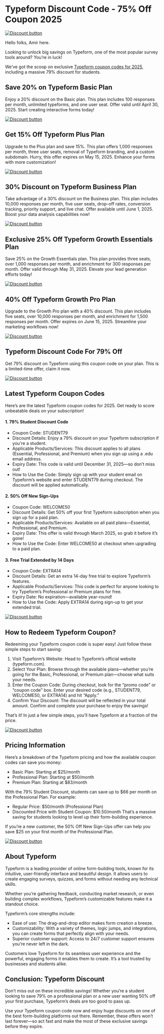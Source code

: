 # Typeform Discount Code - 75% Off Coupon 2025

[![Discount button](https://github.com/user-attachments/assets/f983dd40-819a-4bf8-85ac-607c2c23c7ed)](https://typeform.cello.so/zrGdicGsnbj)

Hello folks, Amir here.

Looking to unlock big savings on Typeform, one of the most popular survey tools around? You’re in luck!

We’ve got the scoop on exclusive [Typeform coupon codes for 2025](https://typeform.cello.so/zrGdicGsnbj), including a massive 79% discount for students.

## Save 20% on Typeform Basic Plan

Enjoy a 20% discount on the Basic plan. This plan includes 100 responses per month, unlimited typeforms, and one user seat. Offer valid until April 30, 2025. Start creating interactive forms today!​

[![Discount button](https://github.com/user-attachments/assets/f983dd40-819a-4bf8-85ac-607c2c23c7ed)](https://typeform.cello.so/zrGdicGsnbj)

## Get 15% Off Typeform Plus Plan

Upgrade to the Plus plan and save 15%. This plan offers 1,000 responses per month, three user seats, removal of Typeform branding, and a custom subdomain. Hurry, this offer expires on May 15, 2025. Enhance your forms with more customization!​

[![Discount button](https://github.com/user-attachments/assets/f983dd40-819a-4bf8-85ac-607c2c23c7ed)](https://typeform.cello.so/zrGdicGsnbj)

## 30% Discount on Typeform Business Plan

Take advantage of a 30% discount on the Business plan. This plan includes 10,000 responses per month, five user seats, drop-off rates, conversion tracking, priority support, and live chat. Offer available until June 1, 2025. Boost your data analysis capabilities now!​

[![Discount button](https://github.com/user-attachments/assets/f983dd40-819a-4bf8-85ac-607c2c23c7ed)](https://typeform.cello.so/zrGdicGsnbj)

## Exclusive 25% Off Typeform Growth Essentials Plan

Save 25% on the Growth Essentials plan. This plan provides three seats, over 1,000 responses per month, and enrichment for 300 responses per month. Offer valid through May 31, 2025. Elevate your lead generation efforts today!​

[![Discount button](https://github.com/user-attachments/assets/f983dd40-819a-4bf8-85ac-607c2c23c7ed)](https://typeform.cello.so/zrGdicGsnbj)

## 40% Off Typeform Growth Pro Plan

Upgrade to the Growth Pro plan with a 40% discount. This plan includes five seats, over 10,000 responses per month, and enrichment for 1,500 responses per month. Offer expires on June 15, 2025. Streamline your marketing workflows now!​

[![Discount button](https://github.com/user-attachments/assets/f983dd40-819a-4bf8-85ac-607c2c23c7ed)](https://typeform.cello.so/zrGdicGsnbj)

## Typeform Discount Code For 79% Off

Get 79% discount on Typeform using this coupon code on your plan. This is a limited-time offer, claim it now.

[![Discount button](https://github.com/user-attachments/assets/f983dd40-819a-4bf8-85ac-607c2c23c7ed)](https://typeform.cello.so/zrGdicGsnbj)

## Latest Typeform Coupon Codes

Here’s are the latest Typeform coupon codes for 2025. Get ready to score unbeatable deals on your subscription!

#### 1. 79% Student Discount Code

* Coupon Code: STUDENT79
* Discount Details: Enjoy a 79% discount on your Typeform subscription if you're a student.
* Applicable Products/Services: This discount applies to all plans (Essential, Professional, and Premium) when you sign up using a .edu email address.
* Expiry Date: This code is valid until December 31, 2025—so don’t miss out!
* How to Use the Code: Simply sign up with your student email on Typeform’s website and enter STUDENT79 during checkout. The discount will be applied automatically.

#### 2. 50% Off New Sign-Ups

* Coupon Code: WELCOME50
* Discount Details: Get 50% off your first Typeform subscription when you sign up for a paid plan.
* Applicable Products/Services: Available on all paid plans—Essential, Professional, and Premium.
* Expiry Date: This offer is valid through March 2025, so grab it before it’s gone!
* How to Use the Code: Enter WELCOME50 at checkout when upgrading to a paid plan.

#### 3. Free Trial Extended by 14 Days

* Coupon Code: EXTRA14
* Discount Details: Get an extra 14-day free trial to explore Typeform’s features.
* Applicable Products/Services: This code is perfect for anyone looking to try Typeform’s Professional or Premium plans for free.
* Expiry Date: No expiration—available year-round!
* How to Use the Code: Apply EXTRA14 during sign-up to get your extended trial.

[![Discount button](https://github.com/user-attachments/assets/f983dd40-819a-4bf8-85ac-607c2c23c7ed)](https://typeform.cello.so/zrGdicGsnbj)

## How to Redeem Typeform Coupon?

Redeeming your Typeform coupon code is super easy! Just follow these simple steps to start saving:

1. Visit Typeform’s Website: Head to Typeform’s official website (typeform.com).
2. Select Your Plan: Browse through the available plans—whether you’re going for the Basic, Professional, or Premium plan—choose what suits your needs.
3. Enter the Coupon Code: During checkout, look for the “promo code” or “coupon code” box. Enter your desired code (e.g., STUDENT79, WELCOME50, or EXTRA14) and hit “Apply.”
4. Confirm Your Discount: The discount will be reflected in your total amount. Confirm and complete your purchase to enjoy the savings!

That’s it! In just a few simple steps, you’ll have Typeform at a fraction of the price.

[![Discount button](https://github.com/user-attachments/assets/f983dd40-819a-4bf8-85ac-607c2c23c7ed)](https://typeform.cello.so/zrGdicGsnbj)

## Pricing Information

Here’s a breakdown of the Typeform pricing and how the available coupon codes can save you money:

* Basic Plan: Starting at $25/month
* Professional Plan: Starting at $50/month
* Premium Plan: Starting at $83/month

With the 79% Student Discount, students can save up to $66 per month on the Professional Plan. For example:

* Regular Price: $50/month (Professional Plan)
* Discounted Price with Student Coupon: $10.50/month That’s a massive saving for students looking to level up their form-building experience.

If you’re a new customer, the 50% Off New Sign-Ups offer can help you save $25 on your first month of the Professional Plan.

[![Discount button](https://github.com/user-attachments/assets/f983dd40-819a-4bf8-85ac-607c2c23c7ed)](https://typeform.cello.so/zrGdicGsnbj)

## About Typeform

Typeform is a leading provider of online form-building tools, known for its intuitive, user-friendly interface and beautiful design. It allows users to create engaging surveys, quizzes, and forms without needing any technical skills.

Whether you’re gathering feedback, conducting market research, or even building complex workflows, Typeform’s customizable features make it a standout choice.

Typeform’s core strengths include:

* Ease of use: The drag-and-drop editor makes form creation a breeze.
* Customizability: With a variety of themes, logic jumps, and integrations, you can create forms that perfectly align with your needs.
* Superior customer support: Access to 24/7 customer support ensures you’re never left in the dark.

Customers love Typeform for its seamless user experience and the powerful, engaging forms it enables them to create. It’s a tool trusted by businesses and students alike.

## Conclusion: Typeform Discount

Don’t miss out on these incredible savings! Whether you’re a student looking to save 79% on a professional plan or a new user wanting 50% off your first purchase, Typeform’s deals are too good to pass up.

Use your Typeform coupon code now and enjoy huge discounts on one of the best form-building platforms out there. Remember, these offers won’t last forever—so act fast and make the most of these exclusive savings before they expire.
